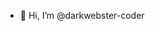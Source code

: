 - 👋 Hi, I’m @darkwebster-coder


<!---
darkwebster-coder/darkwebster-coder is a ✨ special ✨ repository because its `README.md` (this file) appears on your GitHub profile.
You can click the Preview link to take a look at your changes.
--->
